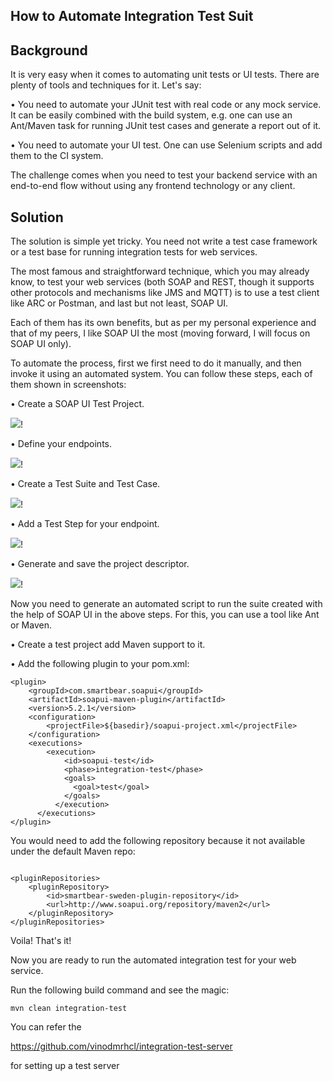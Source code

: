 ## How to Automate Integration Test Suit

## Background

It is very easy when it comes to automating unit tests or UI tests. There are plenty of tools and techniques for it. Let's say:

•   You need to automate your JUnit test with real code or any mock service. It can be easily combined with the build system, e.g. one can use an Ant/Maven task for running JUnit test cases and generate a report out of it.

•   You need to automate your UI test. One can use Selenium scripts and add them to the CI system.

The challenge comes when you need to test your backend service with an end-to-end flow without using any frontend technology or any client.

## Solution

The solution is simple yet tricky. You need not write a test case framework or a test base for running integration tests for web services.

The most famous and straightforward technique, which you may already know, to test your web services (both SOAP and REST, though it supports other protocols and mechanisms like JMS and MQTT) is to use a test client like ARC or Postman, and last but not least, SOAP UI.

Each of them has its own benefits, but as per my personal experience and that of my peers, I like SOAP UI the most (moving forward, I will focus on SOAP UI only).

To automate the process, first we first need to do it manually, and then invoke it using an automated system. You can follow these steps, each of them shown in screenshots:

•   Create a SOAP UI Test Project.

![](https://dzone.com/storage/temp/6660230-step12-create-project.png)!

•   Define your endpoints.

![](https://dzone.com/storage/temp/6660232-step23-define-endpoint3.png)!

•   Create a Test Suite and Test Case.

![](https://dzone.com/storage/temp/6660233-step3-test-suit-case.png)!

•   Add a Test Step for your endpoint.

![](https://dzone.com/storage/temp/6660234-step4-test-step.png)!

•   Generate and save the project descriptor.

![](https://dzone.com/storage/temp/6660235-step5-generate-project.png)!

Now you need to generate an automated script to run the suite created with the help of SOAP UI in the above steps. For this, you can use a tool like Ant or Maven.

•   Create a test project add Maven support to it.

•   Add the following plugin to your pom.xml:

```
<plugin> 
    <groupId>com.smartbear.soapui</groupId>
    <artifactId>soapui-maven-plugin</artifactId>
    <version>5.2.1</version>
    <configuration>
        <projectFile>${basedir}/soapui-project.xml</projectFile>
    </configuration>
    <executions>
        <execution>
            <id>soapui-test</id>
            <phase>integration-test</phase>
            <goals>
              <goal>test</goal>
            </goals>
          </execution>
      </executions>
</plugin>

```

You would need to add the following repository because it not available under the default Maven repo:

```

<pluginRepositories>
    <pluginRepository>
        <id>smartbear-sweden-plugin-repository</id>
        <url>http://www.soapui.org/repository/maven2</url>
    </pluginRepository>
</pluginRepositories>

```

Voila! That's it!

Now you are ready to run the automated integration test for your web service.

Run the following build command and see the magic:

```
mvn clean integration-test

```

You can refer the 

https://github.com/vinodmrhcl/integration-test-server

for setting up a test server
